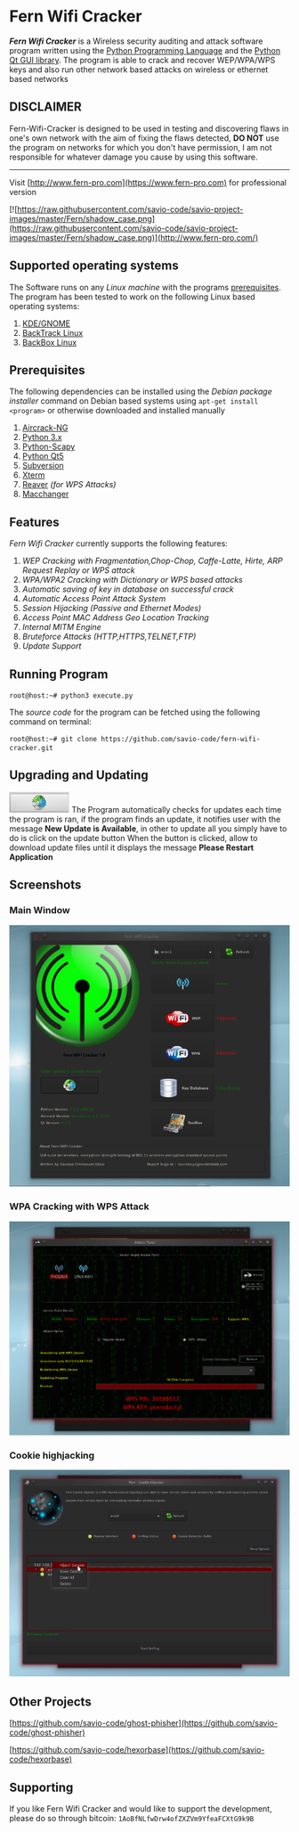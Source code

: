 # Fern Wifi Cracker

***Fern Wifi Cracker*** is a Wireless security auditing and attack software program written using the [Python Programming Language](http://www.python.org/) and the [Python Qt GUI library](http://www.riverbankcomputing.co.uk/software/pyqt/intro). The program is able to crack and recover WEP/WPA/WPS keys and also run other network based attacks on wireless or ethernet based networks

## DISCLAIMER

Fern-Wifi-Cracker is designed to be used in testing and discovering flaws in one's own network with the aim of fixing the flaws detected, **DO NOT** use the program on networks for which you don't have permission, I am not responsible for whatever damage you cause by using this software.

-----

Visit [http://www.fern-pro.com](https://www.fern-pro.com) for professional version

[![https://raw.githubusercontent.com/savio-code/savio-project-images/master/Fern/shadow_case.png](https://raw.githubusercontent.com/savio-code/savio-project-images/master/Fern/shadow_case.png)](http://www.fern-pro.com/)

## Supported operating systems

The Software runs on any *Linux machine* with the programs [prerequisites](#prerequisites). The program has been tested to work on the following Linux based operating systems:

1. [KDE/GNOME](http://www.ubuntu.com/Ubuntu)
2. [BackTrack Linux](http://www.backtrack-linux.org)
3. [BackBox Linux](http://www.backbox.org/)

## Prerequisites

The following dependencies can be installed using the *Debian package installer* command on Debian based systems using `apt-get install <program>` or otherwise downloaded and installed manually

1. [Aircrack-NG](http://www.aircrack-ng.org/)
2. [Python 3.x](http://www.python.org/)
3. [Python-Scapy](http://www.secdev.org/projects/scapy/)
4. [Python Qt5](http://www.riverbankcomputing.co.uk/software/pyqt/intro)
5. [Subversion](http://subversion.tigris.org/)
6. [Xterm](http://invisible-island.net/xterm/)
7. [Reaver](http://code.google.com/p/reaver-wps/) *(for WPS Attacks)*
8. [Macchanger](https://github.com/alobbs/macchanger)

## Features

*Fern Wifi Cracker* currently supports the following features:

1. *WEP Cracking with Fragmentation,Chop-Chop, Caffe-Latte, Hirte, ARP Request Replay or WPS attack*
2. *WPA/WPA2 Cracking with Dictionary or WPS based attacks*
3. *Automatic saving of key in database on successful crack*
4. *Automatic Access Point Attack System*
5. *Session Hijacking (Passive and Ethernet Modes)*
6. *Access Point MAC Address Geo Location Tracking*
7. *Internal MITM Engine*
8. *Bruteforce Attacks (HTTP,HTTPS,TELNET,FTP)*
9. *Update Support*

## Running Program

```shell
root@host:~# python3 execute.py
```

The *source code* for the program can be fetched using the following command on terminal:

```shell
root@host:~# git clone https://github.com/savio-code/fern-wifi-cracker.git
```

## Upgrading and Updating

![Check for update button](.readme/update_button.png) The Program automatically checks for updates each time the program is ran, if the program finds an update, it notifies
user with the message **New Update is Available**,  in other to update all you simply have to do is click on the update button
When the button is clicked, allow to download update files until it displays the message **Please Restart Application**

## Screenshots

### Main Window

![Main window](.readme/main_window.png)

### WPA Cracking with WPS Attack

![WPA attack](.readme/wps_image.png)

### Cookie highjacking

![Cookie hifhjacking](.readme/cookie_window.png)

## Other Projects

[https://github.com/savio-code/ghost-phisher](https://github.com/savio-code/ghost-phisher)

[https://github.com/savio-code/hexorbase](https://github.com/savio-code/hexorbase)

## Supporting

If you like Fern Wifi Cracker and would like to support the development, please do so through bitcoin: `1AoBfNLfwDrw4ofZXZVm9YfeaFCXtG9k9B`

